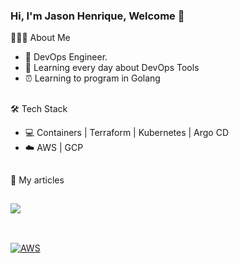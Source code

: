 ### Hi, I'm Jason Henrique, Welcome 👋 

👨🏻‍💻 About Me

- 💼  DevOps Engineer.
- 🌱  Learning every day about DevOps Tools
- ⏰  Learning to program in Golang

##

🛠 Tech Stack

- 💻  Containers | Terraform | Kubernetes | Argo CD
- ☁️   AWS | GCP 

##

:pencil: My articles


##

<div>
  <a href="https://github.com/jjasonhenrique">
  <img height"180em" src="https://github-readme-stats.vercel.app/api?username=jjasonhenrique&show_icons=true&theme=dark&count_private=true"/>
</div>

## 
 
<div style="display: inline_block"><br>
  <img align="center" alt="AWS" src="https://img.shields.io/badge/Amazon_AWS-232F3E?style=for-the-badge&logo=amazon-aws&logoColor=white">
</div>

  

